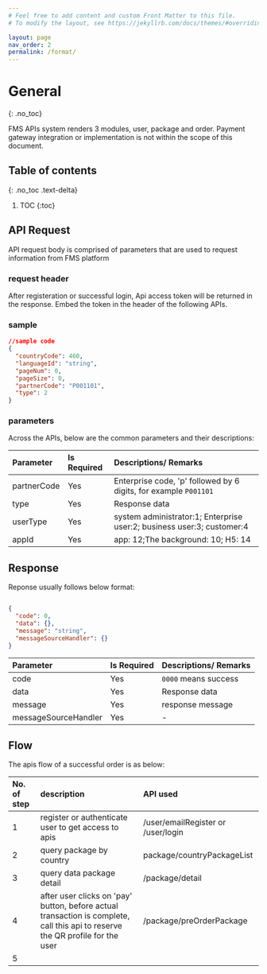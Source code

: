 ```yaml
---
# Feel free to add content and custom Front Matter to this file.
# To modify the layout, see https://jekyllrb.com/docs/themes/#overriding-theme-defaults

layout: page
nav_order: 2
permalink: /format/
---
```


# General
{: .no_toc}

FMS APIs system renders 3 modules, user, package and order. Payment gateway integration or implementation is not within the scope of this document.

## Table of contents
{: .no_toc .text-delta}

1. TOC
{:toc}


## API Request

API request body is comprised of parameters that are used to request information from FMS platform

### request header
After registeration or successful login, Api access token will be returned in the response. Embed the token in the header of the following APIs.

### sample

```json
//sample code 
{
  "countryCode": 460,
  "languageId": "string",
  "pageNum": 0,
  "pageSize": 0,
  "partnerCode": "P001101",
  "type": 2
}

```

### parameters
Across the APIs, below are the common parameters and their descriptions:

| Parameter   | Is Required | Descriptions/ Remarks |
|:------------|:------------|:----------------------|
| partnerCode        | Yes         | Enterprise code, 'p' followed by 6 digits, for example `P001101` |
| type        | Yes         | Response data         |
| userType        | Yes         | system administrator:1; Enterprise user:2; business user:3; customer:4    |
| appId     | Yes         | app: 12;The background: 10; H5: 14 |


## Response

Reponse usually follows below format:
```json

{
  "code": 0,
  "data": {},
  "message": "string",
  "messageSourceHandler": {}
}

```

| Parameter   | Is Required | Descriptions/ Remarks |
|:------------|:------------|:----------------------|
| code        | Yes         | `0000` means success  |
| data        | Yes         | Response data         |
| message        | Yes         | response message     |
| messageSourceHandler     | Yes         |   -    |


## Flow
The apis flow of a successful order is as below:

| No. of step | description | API used|
|:------------|:------------|:----------------------|
| 1           | register or authenticate user to get access to apis        | /user/emailRegister or /user/login  |
| 2           | query package by country         | package/countryPackageList         |
| 3           | query data package detail        |   /package/detail   |
| 4           | after user clicks on 'pay' button, before actual transaction is complete, call this api to reserve the QR profile for the user          |   /package/preOrderPackage    |
| 5           | 

